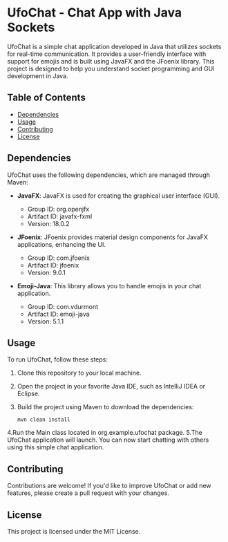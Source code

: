 # UfoChat - Chat App with Java Sockets

UfoChat is a simple chat application developed in Java that utilizes sockets for real-time communication. It provides a user-friendly interface with support for emojis and is built using JavaFX and the JFoenix library. This project is designed to help you understand socket programming and GUI development in Java.

## Table of Contents

- [Dependencies](#dependencies)
- [Usage](#usage)
- [Contributing](#contributing)
- [License](#license)

## Dependencies

UfoChat uses the following dependencies, which are managed through Maven:

- **JavaFX**: JavaFX is used for creating the graphical user interface (GUI).
  - Group ID: org.openjfx
  - Artifact ID: javafx-fxml
  - Version: 18.0.2

- **JFoenix**: JFoenix provides material design components for JavaFX applications, enhancing the UI.
  - Group ID: com.jfoenix
  - Artifact ID: jfoenix
  - Version: 9.0.1

- **Emoji-Java**: This library allows you to handle emojis in your chat application.
  - Group ID: com.vdurmont
  - Artifact ID: emoji-java
  - Version: 5.1.1

## Usage

To run UfoChat, follow these steps:

1. Clone this repository to your local machine.

2. Open the project in your favorite Java IDE, such as IntelliJ IDEA or Eclipse.

3. Build the project using Maven to download the dependencies:

   ```shell
   mvn clean install
4.Run the Main class located in org.example.ufochat package.
5.The UfoChat application will launch. You can now start chatting with others using this simple chat application.

## Contributing
Contributions are welcome! If you'd like to improve UfoChat or add new features, please create a pull request with your changes.

## License
This project is licensed under the MIT License.
